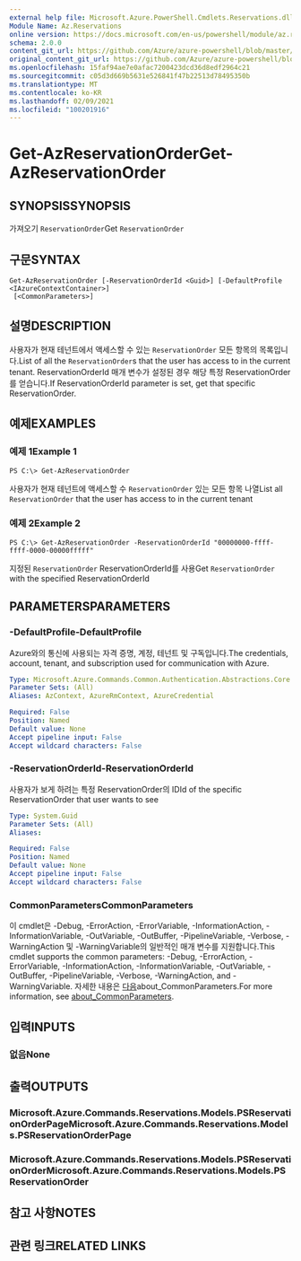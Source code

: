 ```yaml
---
external help file: Microsoft.Azure.PowerShell.Cmdlets.Reservations.dll-Help.xml
Module Name: Az.Reservations
online version: https://docs.microsoft.com/en-us/powershell/module/az.reservations/get-azreservationorder
schema: 2.0.0
content_git_url: https://github.com/Azure/azure-powershell/blob/master/src/Reservations/Reservations/help/Get-AzReservationOrder.md
original_content_git_url: https://github.com/Azure/azure-powershell/blob/master/src/Reservations/Reservations/help/Get-AzReservationOrder.md
ms.openlocfilehash: 15faf94ae7e0afac7200423dcd36d8edf2964c21
ms.sourcegitcommit: c05d3d669b5631e526841f47b22513d78495350b
ms.translationtype: MT
ms.contentlocale: ko-KR
ms.lasthandoff: 02/09/2021
ms.locfileid: "100201916"
---
```

# <span data-ttu-id="ecec2-101">Get-AzReservationOrder</span><span class="sxs-lookup"><span data-stu-id="ecec2-101">Get-AzReservationOrder</span></span>

## <span data-ttu-id="ecec2-102">SYNOPSIS</span><span class="sxs-lookup"><span data-stu-id="ecec2-102">SYNOPSIS</span></span>
<span data-ttu-id="ecec2-103">가져오기 `ReservationOrder`</span><span class="sxs-lookup"><span data-stu-id="ecec2-103">Get `ReservationOrder`</span></span>

## <span data-ttu-id="ecec2-104">구문</span><span class="sxs-lookup"><span data-stu-id="ecec2-104">SYNTAX</span></span>

```
Get-AzReservationOrder [-ReservationOrderId <Guid>] [-DefaultProfile <IAzureContextContainer>]
 [<CommonParameters>]
```

## <span data-ttu-id="ecec2-105">설명</span><span class="sxs-lookup"><span data-stu-id="ecec2-105">DESCRIPTION</span></span>
<span data-ttu-id="ecec2-106">사용자가 현재 테넌트에서 액세스할 수 있는 `ReservationOrder` 모든 항목의 목록입니다.</span><span class="sxs-lookup"><span data-stu-id="ecec2-106">List of all the `ReservationOrder`s that the user has access to in the current tenant.</span></span> <span data-ttu-id="ecec2-107">ReservationOrderId 매개 변수가 설정된 경우 해당 특정 ReservationOrder를 얻습니다.</span><span class="sxs-lookup"><span data-stu-id="ecec2-107">If ReservationOrderId parameter is set, get that specific ReservationOrder.</span></span>

## <span data-ttu-id="ecec2-108">예제</span><span class="sxs-lookup"><span data-stu-id="ecec2-108">EXAMPLES</span></span>

### <span data-ttu-id="ecec2-109">예제 1</span><span class="sxs-lookup"><span data-stu-id="ecec2-109">Example 1</span></span>
```
PS C:\> Get-AzReservationOrder
```

<span data-ttu-id="ecec2-110">사용자가 현재 테넌트에 액세스할 수 `ReservationOrder` 있는 모든 항목 나열</span><span class="sxs-lookup"><span data-stu-id="ecec2-110">List all `ReservationOrder` that the user has access to in the current tenant</span></span>

### <span data-ttu-id="ecec2-111">예제 2</span><span class="sxs-lookup"><span data-stu-id="ecec2-111">Example 2</span></span>
```
PS C:\> Get-AzReservationOrder -ReservationOrderId "00000000-ffff-ffff-0000-00000fffff"
```

<span data-ttu-id="ecec2-112">지정된 `ReservationOrder` ReservationOrderId를 사용</span><span class="sxs-lookup"><span data-stu-id="ecec2-112">Get `ReservationOrder` with the specified ReservationOrderId</span></span>

## <span data-ttu-id="ecec2-113">PARAMETERS</span><span class="sxs-lookup"><span data-stu-id="ecec2-113">PARAMETERS</span></span>

### <span data-ttu-id="ecec2-114">-DefaultProfile</span><span class="sxs-lookup"><span data-stu-id="ecec2-114">-DefaultProfile</span></span>
<span data-ttu-id="ecec2-115">Azure와의 통신에 사용되는 자격 증명, 계정, 테넌트 및 구독입니다.</span><span class="sxs-lookup"><span data-stu-id="ecec2-115">The credentials, account, tenant, and subscription used for communication with Azure.</span></span>

```yaml
Type: Microsoft.Azure.Commands.Common.Authentication.Abstractions.Core.IAzureContextContainer
Parameter Sets: (All)
Aliases: AzContext, AzureRmContext, AzureCredential

Required: False
Position: Named
Default value: None
Accept pipeline input: False
Accept wildcard characters: False
```

### <span data-ttu-id="ecec2-116">-ReservationOrderId</span><span class="sxs-lookup"><span data-stu-id="ecec2-116">-ReservationOrderId</span></span>
<span data-ttu-id="ecec2-117">사용자가 보게 하려는 특정 ReservationOrder의 ID</span><span class="sxs-lookup"><span data-stu-id="ecec2-117">Id of the specific ReservationOrder that user wants to see</span></span>

```yaml
Type: System.Guid
Parameter Sets: (All)
Aliases:

Required: False
Position: Named
Default value: None
Accept pipeline input: False
Accept wildcard characters: False
```

### <span data-ttu-id="ecec2-118">CommonParameters</span><span class="sxs-lookup"><span data-stu-id="ecec2-118">CommonParameters</span></span>
<span data-ttu-id="ecec2-119">이 cmdlet은 -Debug, -ErrorAction, -ErrorVariable, -InformationAction, -InformationVariable, -OutVariable, -OutBuffer, -PipelineVariable, -Verbose, -WarningAction 및 -WarningVariable의 일반적인 매개 변수를 지원합니다.</span><span class="sxs-lookup"><span data-stu-id="ecec2-119">This cmdlet supports the common parameters: -Debug, -ErrorAction, -ErrorVariable, -InformationAction, -InformationVariable, -OutVariable, -OutBuffer, -PipelineVariable, -Verbose, -WarningAction, and -WarningVariable.</span></span> <span data-ttu-id="ecec2-120">자세한 내용은 [다음](http://go.microsoft.com/fwlink/?LinkID=113216)about_CommonParameters.</span><span class="sxs-lookup"><span data-stu-id="ecec2-120">For more information, see [about_CommonParameters](http://go.microsoft.com/fwlink/?LinkID=113216).</span></span>

## <span data-ttu-id="ecec2-121">입력</span><span class="sxs-lookup"><span data-stu-id="ecec2-121">INPUTS</span></span>

### <span data-ttu-id="ecec2-122">없음</span><span class="sxs-lookup"><span data-stu-id="ecec2-122">None</span></span>

## <span data-ttu-id="ecec2-123">출력</span><span class="sxs-lookup"><span data-stu-id="ecec2-123">OUTPUTS</span></span>

### <span data-ttu-id="ecec2-124">Microsoft.Azure.Commands.Reservations.Models.PSReservationOrderPage</span><span class="sxs-lookup"><span data-stu-id="ecec2-124">Microsoft.Azure.Commands.Reservations.Models.PSReservationOrderPage</span></span>

### <span data-ttu-id="ecec2-125">Microsoft.Azure.Commands.Reservations.Models.PSReservationOrder</span><span class="sxs-lookup"><span data-stu-id="ecec2-125">Microsoft.Azure.Commands.Reservations.Models.PSReservationOrder</span></span>

## <span data-ttu-id="ecec2-126">참고 사항</span><span class="sxs-lookup"><span data-stu-id="ecec2-126">NOTES</span></span>

## <span data-ttu-id="ecec2-127">관련 링크</span><span class="sxs-lookup"><span data-stu-id="ecec2-127">RELATED LINKS</span></span>
